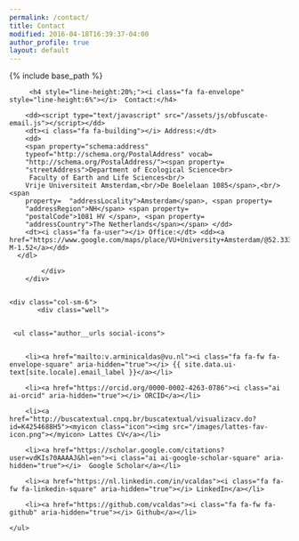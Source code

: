 ```yaml
---
permalink: /contact/
title: Contact
modified: 2016-04-18T16:39:37-04:00
author_profile: true
layout: default
---
```


{% include base_path %}

<div class="container">
    <div class="row">
        <div class="col-sm-6">
            <div class="well">
              <dl class="dl-horizontal">
        
         <h4 style="line-height:20%;"><i class="fa fa-envelope" style="line-height:6%"></i>  Contact:</h4>

        <dd><script type="text/javascript" src="/assets/js/obfuscate-email.js"></script></dd>
        <dt><i class="fa fa-building"></i> Address:</dt>
        <dd>
        <span property="schema:address"
        typeof="http://schema.org/PostalAddress" vocab=
        "http://schema.org/PostalAddress/"><span property=
        "streetAddress">Department of Ecological Science<br>
         Faculty of Earth and Life Sciences<br/>
        Vrije Universiteit Amsterdam,<br/>De Boelelaan 1085</span>,<br/><span
        property=  "addressLocality">Amsterdam</span>, <span property=
        "addressRegion">NH</span> <span property=
        "postalCode">1081 HV </span>, <span property=
        "addressCountry">The Netherlands</span></span> </dd>
        <dt><i class="fa fa-user"></i> Office:</dt> <dd><a href="https://www.google.com/maps/place/VU+University+Amsterdam/@52.3330854,4.8648494,18z/data=!4m5!3m4!1s0x47c60a085c443af1:0x2df2d7a997eccd84!8m2!3d52.3337568!4d4.8657199"> M-1.52</a></dd>
      </dl>

            </div>
        </div>


    <div class="col-sm-6">
           <div class="well">
 

     <ul class="author__urls social-icons">
      

        <li><a href="mailto:v.arminicaldas@vu.nl"><i class="fa fa-fw fa-envelope-square" aria-hidden="true"></i> {{ site.data.ui-text[site.locale].email_label }}</a></li>

        <li><a href="https://orcid.org/0000-0002-4263-0786"><i class="ai ai-orcid" aria-hidden="true"></i> ORCID</a></li>

        <li><a href="http://buscatextual.cnpq.br/buscatextual/visualizacv.do?id=K4254688H5"><myicon class="icon"><img src="/images/lattes-fav-icon.png"></myicon> Lattes CV</a></li>

        <li><a href="https://scholar.google.com/citations?user=vdKIs70AAAAJ&hl=en"><i class="ai ai-google-scholar-square" aria-hidden="true"></i>  Google Scholar</a></li>

        <li><a href="https://nl.linkedin.com/in/vcaldas"><i class="fa fa-fw fa-linkedin-square" aria-hidden="true"></i> LinkedIn</a></li>

        <li><a href="https://github.com/vcaldas"><i class="fa fa-fw fa-github" aria-hidden="true"></i> Github</a></li>
      
    </ul>
</div>
            </div>
        </div>
    </div>
</div>

    
   